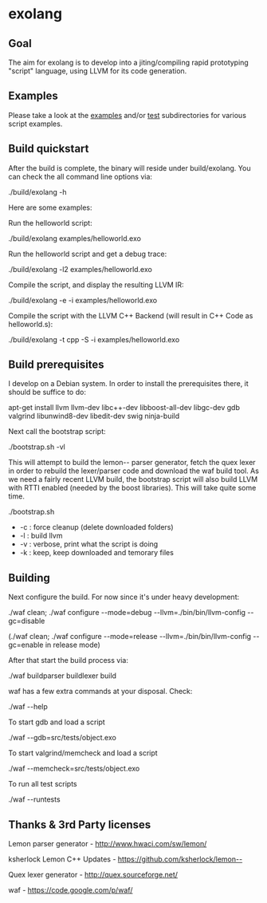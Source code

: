 exolang
=======

Goal
----
The aim for exolang is to develop into a jiting/compiling rapid prototyping "script" language, using LLVM for its code generation.


Examples
--------
Please take a look at the [examples](https://github.com/twixraider81/exolang/tree/master/examples) and/or [test](https://github.com/twixraider81/exolang/tree/master/src/tests) subdirectories for various script examples.


Build quickstart
-----
After the build is complete, the binary will reside under build/exolang.
You can check the all command line options via:

./build/exolang -h



Here are some examples:

Run the helloworld script:

./build/exolang examples/helloworld.exo

Run the helloworld script and get a debug trace:

./build/exolang -l2 examples/helloworld.exo

Compile the script, and display the resulting LLVM IR:

./build/exolang -e -i examples/helloworld.exo

Compile the script with the LLVM C++ Backend (will result in C++ Code as helloworld.s):

./build/exolang -t cpp -S -i examples/helloworld.exo 


Build prerequisites
-------------
I develop on a Debian system. In order to install the prerequisites there, it should be suffice to do:

apt-get install llvm llvm-dev libc++-dev libboost-all-dev libgc-dev gdb valgrind libunwind8-dev libedit-dev swig ninja-build

Next call the bootstrap script:

./bootstrap.sh -vl

This will attempt to build the lemon-- parser generator, fetch the quex lexer in order to rebuild the lexer/parser code and download the waf build tool.
As we need a fairly recent LLVM build, the bootstrap script will also build LLVM with RTTI enabled (needed by the boost libraries). This will take quite some time.

./bootstrap.sh
- -c : force cleanup (delete downloaded folders)
- -l : build llvm
- -v : verbose, print what the script is doing
- -k : keep, keep downloaded and temorary files


Building
--------
Next configure the build. For now since it's under heavy development:

./waf clean; ./waf configure --mode=debug --llvm=./bin/bin/llvm-config --gc=disable

(./waf clean; ./waf configure --mode=release --llvm=./bin/bin/llvm-config --gc=enable in release mode)

After that start the build process via:

./waf buildparser buildlexer build

waf has a few extra commands at your disposal. Check:

./waf --help

To start gdb and load a script

./waf --gdb=src/tests/object.exo

To start valgrind/memcheck and load a script

./waf --memcheck=src/tests/object.exo

To run all test scripts

./waf --runtests


Thanks & 3rd Party licenses
---------------------------
Lemon parser generator	- <http://www.hwaci.com/sw/lemon/>

ksherlock Lemon C++ Updates	- <https://github.com/ksherlock/lemon-->

Quex lexer generator	- <http://quex.sourceforge.net/>

waf			- <https://code.google.com/p/waf/>
